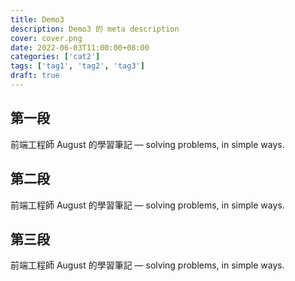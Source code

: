 ```yaml
---
title: Demo3
description: Demo3 的 meta description
cover: cover.png
date: 2022-06-03T11:00:00+08:00
categories: ['cat2']
tags: ['tag1', 'tag2', 'tag3']
draft: true
---
```


## 第一段
前端工程師 August 的學習筆記 — solving problems, in simple ways.

## 第二段
前端工程師 August 的學習筆記 — solving problems, in simple ways.

## 第三段
前端工程師 August 的學習筆記 — solving problems, in simple ways.